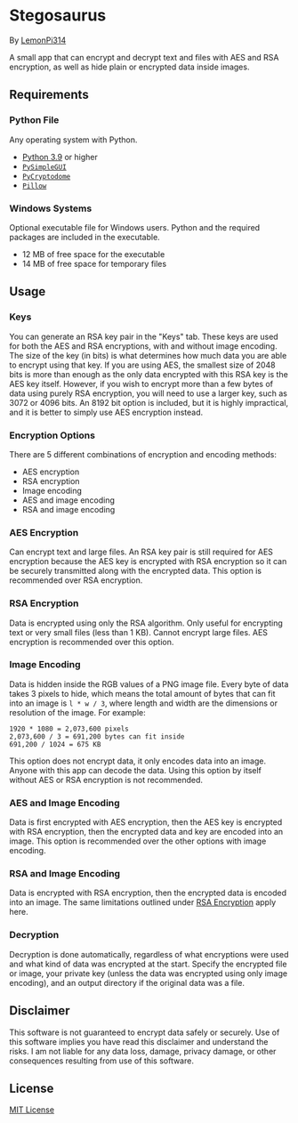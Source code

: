 # Stegosaurus
By [LemonPi314](https://github.com/LemonPi314)

A small app that can encrypt and decrypt text and files with AES and RSA encryption, as well as hide plain or encrypted data inside images.
## Requirements
### Python File
Any operating system with Python.
- [Python 3.9](https://www.python.org/downloads/) or higher
- [`PySimpleGUI`](https://pypi.org/project/PySimpleGUI/)
- [`PyCryptodome`](https://pypi.org/project/pycryptodome/)
- [`Pillow`](https://pypi.org/project/Pillow/)
### Windows Systems
Optional executable file for Windows users. Python and the required packages are included in the executable.
- 12 MB of free space for the executable
- 14 MB of free space for temporary files
## Usage
### Keys
You can generate an RSA key pair in the "Keys" tab. These keys are used for both the AES and RSA encryptions, with and without image encoding. The size of the key (in bits) is what determines how much data you are able to encrypt using that key. If you are using AES, the smallest size of 2048 bits is more than enough as the only data encrypted with this RSA key is the AES key itself. However, if you wish to encrypt more than a few bytes of data using purely RSA encryption, you will need to use a larger key, such as 3072 or 4096 bits. An 8192 bit option is included, but it is highly impractical, and it is better to simply use AES encryption instead.
### Encryption Options
There are 5 different combinations of encryption and encoding methods:  
- AES encryption
- RSA encryption
- Image encoding
- AES and image encoding
- RSA and image encoding
### AES Encryption
Can encrypt text and large files. An RSA key pair is still required for AES encryption because the AES key is encrypted with RSA encryption so it can be securely transmitted along with the encrypted data. This option is recommended over RSA encryption.
### RSA Encryption
Data is encrypted using only the RSA algorithm. Only useful for encrypting text or very small files (less than 1 KB). Cannot encrypt large files. AES encryption is recommended over this option.
### Image Encoding
Data is hidden inside the RGB values of a PNG image file. Every byte of data takes 3 pixels to hide, which means the total amount of bytes that can fit into an image is `l * w / 3`, where length and width are the dimensions or resolution of the image. For example: 
```
1920 * 1080 = 2,073,600 pixels
2,073,600 / 3 = 691,200 bytes can fit inside
691,200 / 1024 = 675 KB
```
This option does not encrypt data, it only encodes data into an image. Anyone with this app can decode the data. Using this option by itself without AES or RSA encryption is not recommended.
### AES and Image Encoding
Data is first encrypted with AES encryption, then the AES key is encrypted with RSA encryption, then the encrypted data and key are encoded into an image. This option is recommended over the other options with image encoding.
### RSA and Image Encoding
Data is encrypted with RSA encryption, then the encrypted data is encoded into an image. The same limitations outlined under [RSA Encryption](#rsa-encryption) apply here.
### Decryption
Decryption is done automatically, regardless of what encryptions were used and what kind of data was encrypted at the start. Specify the encrypted file or image, your private key (unless the data was encrypted using only image encoding), and an output directory if the original data was a file.
## Disclaimer
This software is not guaranteed to encrypt data safely or securely. Use of this software implies you have read this disclaimer and understand the risks. I am not liable for any data loss, damage, privacy damage, or other consequences resulting from use of this software.
## License
[MIT License](https://choosealicense.com/licenses/mit/)
